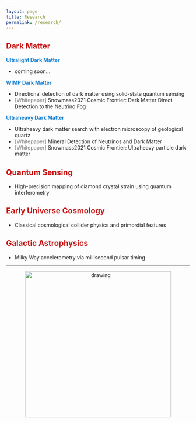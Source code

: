 ```yaml
---
layout: page
title: Research
permalink: /research/
---
```


## <font color="#c91313">Dark Matter</font>
**<font color="#137ccf">Ultralight Dark Matter</font>**
<ul>
  <li> coming soon...</li>
</ul>

**<font color="#137ccf">WIMP Dark Matter</font>**
<ul>
  <li>Directional detection of dark matter using solid-state quantum sensing</li>
  <li><font color="#7a7a7a">[Whitepaper]</font> Snowmass2021 Cosmic Frontier: Dark Matter Direct Detection to the Neutrino Fog</li>
</ul>

**<font color="#137ccf">Ultraheavy Dark Matter</font>**
<ul>
  <li>Ultraheavy dark matter search with electron microscopy of geological quartz</li>
  <li><font color="#7a7a7a">[Whitepaper]</font>   Mineral Detection of Neutrinos and Dark Matter</li>
  <li><font color="#7a7a7a">[Whitepaper]</font>  Snowmass2021 Cosmic Frontier: Ultraheavy particle dark matter</li>
</ul>

## <font color="#c91313">Quantum Sensing</font>
<ul>
  <li> High-precision mapping of diamond crystal strain using quantum interferometry</li>
</ul>

## <font color="#c91313">Early Universe Cosmology</font> 
<ul>
  <li> Classical cosmological collider physics and primordial features</li>
</ul>

## <font color="#c91313">Galactic Astrophysics</font> 
<ul>
  <li> Milky Way accelerometry via millisecond pulsar timing</li>
</ul>

***

<center>
<img src="/assets/img/underconstruction.jpg" alt="drawing" width="400"/>
 </center>

<!-- This is the base Jekyll theme. You can find out more info about customizing your Jekyll theme, as well as basic Jekyll usage documentation at [jekyllrb.com](https://jekyllrb.com/)

You can find the source code for Minima at GitHub:
[jekyll][jekyll-organization] /
[minima](https://github.com/jekyll/minima)

You can find the source code for Jekyll at GitHub:
[jekyll][jekyll-organization] /
[jekyll](https://github.com/jekyll/jekyll)


[jekyll-organization]: https://github.com/jekyll -->
